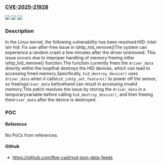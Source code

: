 ### [CVE-2025-21928](https://cve.mitre.org/cgi-bin/cvename.cgi?name=CVE-2025-21928)
![](https://img.shields.io/static/v1?label=Product&message=Linux&color=blue)
![](https://img.shields.io/static/v1?label=Version&message=0b28cb4bcb17dcb5fe0763fc3e1a94398b8f6cf6%3C%200c1fb475ef999d6c22fc3f963fdf20cb3ed1b03d%20&color=brighgreen)
![](https://img.shields.io/static/v1?label=Vulnerability&message=n%2Fa&color=brighgreen)

### Description

In the Linux kernel, the following vulnerability has been resolved:HID: intel-ish-hid: Fix use-after-free issue in ishtp_hid_remove()The system can experience a random crash a few minutes after the driver isremoved. This issue occurs due to improper handling of memory freeing inthe ishtp_hid_remove() function.The function currently frees the `driver_data` directly within the loopthat destroys the HID devices, which can lead to accessing freed memory.Specifically, `hid_destroy_device()` uses `driver_data` when it calls`hid_ishtp_set_feature()` to power off the sensor, so freeing`driver_data` beforehand can result in accessing invalid memory.This patch resolves the issue by storing the `driver_data` in a temporaryvariable before calling `hid_destroy_device()`, and then freeing the`driver_data` after the device is destroyed.

### POC

#### Reference
No PoCs from references.

#### Github
- https://github.com/fkie-cad/nvd-json-data-feeds

